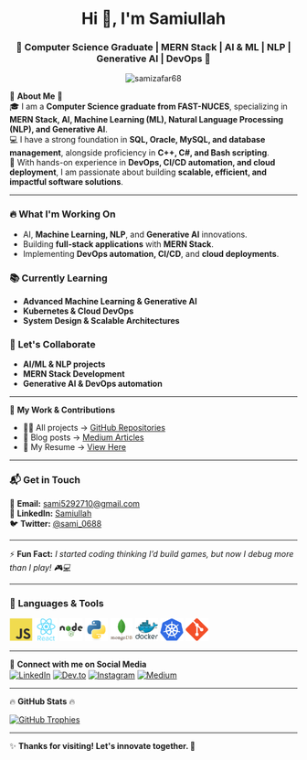 <h1 align="center">Hi 👋, I'm Samiullah</h1>
<h3 align="center">🚀 Computer Science Graduate | MERN Stack | AI & ML | NLP | Generative AI | DevOps 🚀</h3>

<p align="center">
  <img src="https://komarev.com/ghpvc/?username=samizafar68&label=Profile%20views&color=0e75b6&style=flat" alt="samizafar68" />
</p>

🌟 **About Me** 🌟  
🎓 I am a **Computer Science graduate from FAST-NUCES**, specializing in **MERN Stack, AI, Machine Learning (ML), Natural Language Processing (NLP), and Generative AI**.  
💻 I have a strong foundation in **SQL, Oracle, MySQL, and database management**, alongside proficiency in **C++, C#, and Bash scripting**.  
🚀 With hands-on experience in **DevOps, CI/CD automation, and cloud deployment**, I am passionate about building **scalable, efficient, and impactful software solutions**.  

---

### 🔥 **What I'm Working On**
- AI, **Machine Learning, NLP**, and **Generative AI** innovations.  
- Building **full-stack applications** with **MERN Stack**.  
- Implementing **DevOps automation, CI/CD**, and **cloud deployments**.  

### 📚 **Currently Learning**
- **Advanced Machine Learning & Generative AI**  
- **Kubernetes & Cloud DevOps**  
- **System Design & Scalable Architectures**  

### 🤝 **Let's Collaborate**
- **AI/ML & NLP projects**
- **MERN Stack Development**
- **Generative AI & DevOps automation**  

---

📂 **My Work & Contributions**  
- 👨‍💻 All projects → [GitHub Repositories](https://github.com/samizafar68?tab=repositories)  
- 📝 Blog posts → [Medium Articles](https://medium.com/@sami5292710)  
- 📄 My Resume → [View Here](https://drive.google.com/drive/folders/11cLgQJ_MmcQzW3UAJHwZu6BBKS8AAJNT?usp=drive_link)  

---

### 📬 **Get in Touch**
📧 **Email:** sami5292710@gmail.com  
🔗 **LinkedIn:** [Samiullah](https://www.linkedin.com/in/samiullah68)  
🐦 **Twitter:** [@sami_0688](https://twitter.com/sami_0688)  

---

⚡ **Fun Fact:** *I started coding thinking I’d build games, but now I debug more than I play! 🎮💻*

---

### 🚀 **Languages & Tools**
<p align="left">
  <img src="https://raw.githubusercontent.com/devicons/devicon/master/icons/javascript/javascript-original.svg" alt="JavaScript" width="40" height="40"/>
  <img src="https://raw.githubusercontent.com/devicons/devicon/master/icons/react/react-original-wordmark.svg" alt="React" width="40" height="40"/>
  <img src="https://raw.githubusercontent.com/devicons/devicon/master/icons/nodejs/nodejs-original-wordmark.svg" alt="Node.js" width="40" height="40"/>
  <img src="https://raw.githubusercontent.com/devicons/devicon/master/icons/python/python-original.svg" alt="Python" width="40" height="40"/>
  <img src="https://raw.githubusercontent.com/devicons/devicon/master/icons/mongodb/mongodb-original-wordmark.svg" alt="MongoDB" width="40" height="40"/>
  <img src="https://raw.githubusercontent.com/devicons/devicon/master/icons/docker/docker-original-wordmark.svg" alt="Docker" width="40" height="40"/>
  <img src="https://raw.githubusercontent.com/devicons/devicon/master/icons/kubernetes/kubernetes-plain.svg" alt="Kubernetes" width="40" height="40"/>
  <img src="https://raw.githubusercontent.com/devicons/devicon/master/icons/git/git-original.svg" alt="Git" width="40" height="40"/>
</p>

---

🎯 **Connect with me on Social Media**  
<a href="https://linkedin.com/in/samiullah68" target="blank"><img align="center" src="https://raw.githubusercontent.com/rahuldkjain/github-profile-readme-generator/master/src/images/icons/Social/linked-in-alt.svg" alt="LinkedIn" height="30" width="40" /></a>
<a href="https://dev.to/sami68" target="blank"><img align="center" src="https://raw.githubusercontent.com/rahuldkjain/github-profile-readme-generator/master/src/images/icons/Social/devto.svg" alt="Dev.to" height="30" width="40" /></a>
<a href="https://instagram.com/sami_0688" target="blank"><img align="center" src="https://raw.githubusercontent.com/rahuldkjain/github-profile-readme-generator/master/src/images/icons/Social/instagram.svg" alt="Instagram" height="30" width="40" /></a>
<a href="https://medium.com/@sami68" target="blank"><img align="center" src="https://raw.githubusercontent.com/rahuldkjain/github-profile-readme-generator/master/src/images/icons/Social/medium.svg" alt="Medium" height="30" width="40" /></a>

---

🔥 **GitHub Stats** 🔥  
<p align="left">
  <a href="https://github.com/ryo-ma/github-profile-trophy"><img src="https://github-profile-trophy.vercel.app/?username=samizafar68&theme=dracula" alt="GitHub Trophies" /></a>
</p>

---

✨ **Thanks for visiting! Let's innovate together. 🚀**
